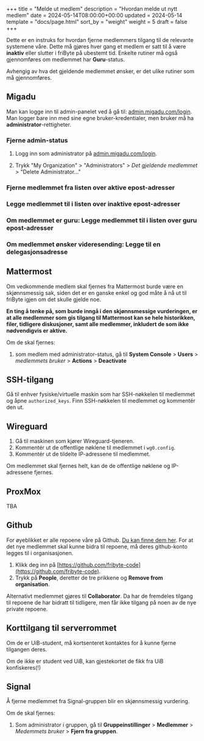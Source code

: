 +++
title = "Melde ut medlem"
description = "Hvordan melde ut nytt medlem"
date = 2024-05-14T08:00:00+00:00
updated = 2024-05-14
template = "docs/page.html"
sort_by = "weight"
weight = 5
draft = false
+++

Dette er en instruks for hvordan fjerne medlemmers tilgang til de relevante systemene våre. Dette må gjøres hver gang et medlem er satt til å være **inaktiv** eller slutter i friByte på ubestemt tid. Enkelte rutiner må også gjennomføres om medlemmet har **Guru**-status.

Avhengig av hva det gjeldende medlemmet ønsker, er det ulike rutiner som må gjennomføres.

## Migadu

Man kan logge inn til admin-panelet ved å gå til: [admin.migadu.com/login](https://admin.migadu.com/public/login). Man logger bare inn med sine egne bruker-kredentialer, men bruker må ha **administrator**-rettigheter.

### Fjerne admin-status

1. Logg inn som administrator på [admin.migadu.com/login](https://admin.migadu.com/public/login).

2. Trykk "My Organization" > "Administrators" > *Det gjeldende medlemmet* > "Delete Administrator..."

### Fjerne medlemmet fra listen over aktive epost-adresser

### Legge medlemmet til i listen over inaktive epost-adresser

### Om medlemmet er guru: Legge medlemmet til i listen over guru epost-adresser

### Om medlemmet ønsker videresending: Legge til en delegasjonsadresse

## Mattermost

Om vedkommende medlem skal fjernes fra Mattermost burde være en skjønnsmessig sak, siden det er en ganske enkel og god måte å nå ut til friByte igjen om det skulle gjelde noe. 

**En ting å tenke på, som burde inngå i den skjønnsmessige vurderingen, er at alle medlemmer som gis tilgang til Mattermost kan se hele historikken, filer, tidligere diskusjoner, samt alle medlemmer, inkludert de som ikke nødvendigvis er aktive.** 

Om de skal fjernes:

1. som medlem med administrator-status, gå til **System Console** > **Users** > *medlemmets bruker* > **Actions** > **Deactivate**

## SSH-tilgang

Gå til enhver fysiske/virtuelle maskin som har SSH-nøkkelen til medlemmet og åpne `authorized_keys`. Finn SSH-nøkkelen til medlemmet og kommentér den ut. 

## Wireguard

1. Gå til maskinen som kjører Wireguard-tjeneren.
2. Kommentér ut de offentlige nøklene til medlemmet i `wg0.config`.
3. Kommentér ut de tildelte IP-adressene til medlemmet.

Om medlemmet skal fjernes helt, kan de de offentlige nøklene og IP-adressene fjernes. 

## ProxMox

TBA

## Github

For øyeblikket er alle repoene våre på Github. [Du kan finne dem her](https://github.com/fribyte-code). For at det nye medlemmet skal kunne bidra til repoene, må deres github-konto legges til i organisasjonen.

1. Klikk deg inn på [https://github.com/fribyte-code](https://github.com/fribyte-code).
2. Trykk på **People**, deretter de tre prikkene og **Remove from organisation**.

Alternativt medlemmet gjøres til **Collaborator**. Da har de fremdeles tilgang til repoene de har bidratt til tidligere, men får ikke tilgang på noen av de nye private repoene.

## Korttilgang til serverrommet

Om de er UiB-student, må kortsenteret kontaktes for å kunne fjerne tilgangen deres. 

Om de ikke er student ved UiB, kan gjestekortet de fikk fra UiB konfiskeres(!)

## Signal

Å fjerne medlemmet fra Signal-gruppen blir en skjønnsmessig vurdering.

Om de skal fjernes:

1. Som administrator i gruppen, gå til **Gruppeinstillinger** > **Medlemmer** > *Medemmets bruker* > **Fjern fra gruppen**.


